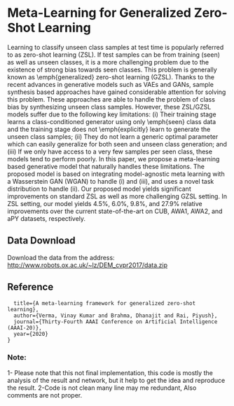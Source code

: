 # Meta-Learning for Generalized Zero-Shot Learning

Learning to classify unseen class samples at test time is popularly referred to as zero-shot learning (ZSL). If test samples can be from training (seen) as well as unseen classes, it is a more challenging problem due to the existence of strong bias towards seen classes. This problem is generally known as \emph{generalized} zero-shot learning (GZSL). Thanks to the recent advances in generative models such as VAEs and GANs, sample synthesis based approaches have gained considerable attention for solving this problem. These approaches are able to handle the problem of class bias by synthesizing unseen class samples. However, these ZSL/GZSL models suffer due to the following key limitations: (i) Their training stage learns a class-conditioned generator using only \emph{seen} class data and the training stage does not \emph{explicitly} learn to generate the unseen class samples; (ii) They do not learn a generic optimal parameter which can easily generalize for both seen and unseen class generation; and (iii) If we only have access to a very few samples per seen class, these models tend to perform poorly. In this paper, we propose a meta-learning based generative model that naturally handles these limitations. The proposed model is based on integrating model-agnostic meta learning with a Wasserstein GAN (WGAN) to handle (i) and (iii), and uses a novel task distribution to handle (ii). Our proposed model yields significant improvements on standard ZSL as well as more challenging GZSL setting. In ZSL setting, our model yields 4.5\%, 6.0\%, 9.8\%, and 27.9\% relative improvements over the current state-of-the-art on CUB, AWA1, AWA2, and aPY datasets, respectively.

## Data Download
Download the data from the address: http://www.robots.ox.ac.uk/~lz/DEM_cvpr2017/data.zip

## Reference
```@article{verma2019meta,
  title={A meta-learning framework for generalized zero-shot learning},
  author={Verma, Vinay Kumar and Brahma, Dhanajit and Rai, Piyush},
  journal={Thirty-Fourth AAAI Conference on Artificial Intelligence (AAAI-20)},
  year={2020}
}
```
### Note:
1- Please note that this not final implementation, this code is mostly the analysis of the result and network, but it help to get the idea and reproduce the result.
2-Code is not clean many line may me redundant, Also comments are not proper. 
